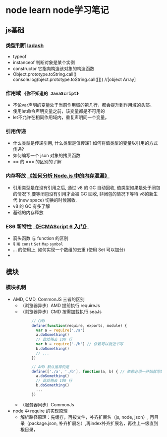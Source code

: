 # node learn node学习笔记

## js基础
### 类型判断 [ladash](https://github.com/zzzs/lodash)
   * typeof
   * instanceof 判断对象是某个实例
   * constructor 它指向构造该对象的构造函数
   * Object.prototype.toString.call() console.log(bject.prototype.toString.call([])) //[object Array]

### 作用域 `《你不知道的 JavaScript》`
   * 不论var声明的变量处于当前作用域的第几行，都会提升到作用域的头部。 
   * 使用let命令声明变量之前，该变量都是不可用的
   * let不允许在相同作用域内，重复声明同一个变量。
   
### 引用传递
   * 什么类型是传递引用, 什么类型是值传递? 如何将值类型的变量以引用的方式传递?
   * 如何编写一个 json 对象的拷贝函数
   * == 的 === 的区别的了解

### 内存释放 [《如何分析 Node.js 中的内存泄漏》](https://zhuanlan.zhihu.com/p/25736931)
   * 引用类型是在没有引用之后, 通过 v8 的 GC 自动回收, 值类型如果是处于闭包的情况下,要等闭包没有引用才会被 GC 回收, 非闭包的情况下等待 v8的新生代 (new space) 切换的时候回收.
   * v8 的 GC 有多了解
   * 基础的内存释放

### ES6 新特性 [《ECMAScript 6 入门》](http://es6.ruanyifeng.com/)
   * 箭头函数 与 function 的区别
   * `引用`  `const`  `Set` `Map` `symbol`
   * ... 的使用上, 如何实现一个数组的去重 (使用 Set 可以加分)
   * 


## 模块

### 模块机制
   * AMD, CMD, CommonJS 三者的区别
       - （浏览器异步）AMD 提前执行 requireJs
       - （浏览器异步）CMD 按需加载执行 seaJs
           ```javascript
                // CMD
                define(function(require, exports, module) {
                  var a = require('./a')
                  a.doSomething()
                  // 此处略去 100 行
                  var b = require('./b') // 依赖可以就近书写
                  b.doSomething()
                  // ... 
                })

                // AMD 默认推荐的是
                define(['./a', './b'], function(a, b) { // 依赖必须一开始就写好
                  a.doSomething()
                  // 此处略去 100 行
                  b.doSomething()
                  ...
                })
           ```
       - （服务器同步）CommonJs 
   * node 中 require 的实现原理
       - 解析路径原理：先缓存，再按文件，补齐扩展名（js, node, json）, 再目录（package.json, 补齐扩展名）,再index补齐扩展名，再往上一级直到根目录，




